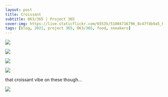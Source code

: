 ```yaml
---
layout: post
title: Croissant
subtitle: 063/365 | Project 365
cover-img: https://live.staticflickr.com/65535/51004716796_8c47f4b9a5_h.jpg
tags: [blog, 2021, project 365, 063/365, food, sneakers]
---
```

<style>
  .intro-header.big-img {
    background-position:top }
</style>
<p class="post-img-wrap">
  <img src="https://live.staticflickr.com/65535/51004731371_8f859af52d_h.jpg">
</p>
<p class="post-img-wrap">
  <img src="https://live.staticflickr.com/65535/51004016298_9332fb2983_h.jpg">
</p>
<p class="post-img-wrap">
  <img src="https://live.staticflickr.com/65535/51004717211_6e9034c42a_h.jpg">
</p>
<p class="post-img-wrap">
  <img src="https://live.staticflickr.com/65535/51004015353_0500e51430_h.jpg">
</p>
that croissant vibe on these though...
<p class="post-img-wrap">
  <img src="https://live.staticflickr.com/65535/51004030823_3d545b013d_h.jpg">
</p>
